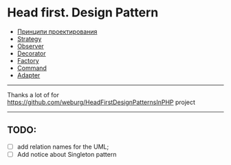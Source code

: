 # Head first. Design Pattern

- [Принципи проектирования](./documentation/1-design-principles.md)
- [Strategy](./documentation/2-strategy.md)
- [Observer](./documentation/3-observer.md)
- [Decorator](./documentation/4-decorator.md)
- [Factory](./documentation/5-factory.md)
- [Command](./documentation/7-command.md)
- [Adapter](./documentation/8-adapter.md)

--------------
Thanks a lot of for https://github.com/weburg/HeadFirstDesignPatternsInPHP project

--------------

## TODO:
- [ ] add relation names for the UML;
- [ ] Add notice about Singleton pattern

